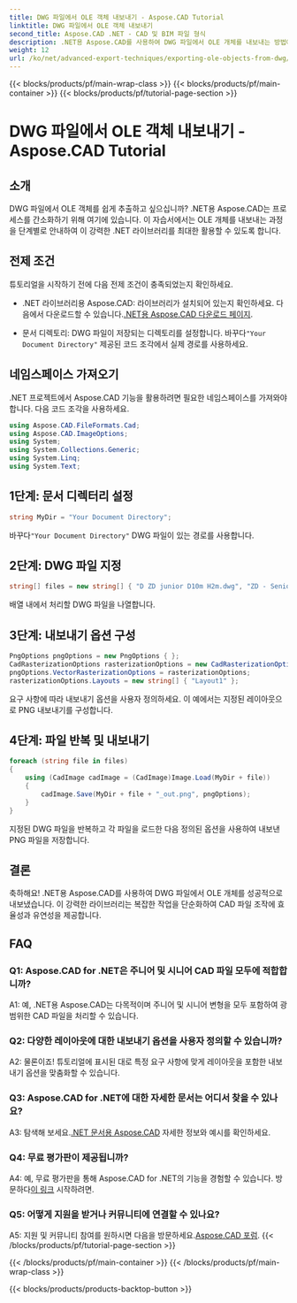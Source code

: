 ```yaml
---
title: DWG 파일에서 OLE 객체 내보내기 - Aspose.CAD Tutorial
linktitle: DWG 파일에서 OLE 객체 내보내기
second_title: Aspose.CAD .NET - CAD 및 BIM 파일 형식
description: .NET용 Aspose.CAD를 사용하여 DWG 파일에서 OLE 개체를 내보내는 방법에 대한 단계별 가이드를 살펴보세요. CAD 파일 조작 기술을 쉽게 향상시키십시오.
weight: 12
url: /ko/net/advanced-export-techniques/exporting-ole-objects-from-dwg/
---
```


{{< blocks/products/pf/main-wrap-class >}}
{{< blocks/products/pf/main-container >}}
{{< blocks/products/pf/tutorial-page-section >}}

# DWG 파일에서 OLE 객체 내보내기 - Aspose.CAD Tutorial

## 소개

DWG 파일에서 OLE 객체를 쉽게 추출하고 싶으십니까? .NET용 Aspose.CAD는 프로세스를 간소화하기 위해 여기에 있습니다. 이 자습서에서는 OLE 개체를 내보내는 과정을 단계별로 안내하여 이 강력한 .NET 라이브러리를 최대한 활용할 수 있도록 합니다. 

## 전제 조건

튜토리얼을 시작하기 전에 다음 전제 조건이 충족되었는지 확인하세요.

-  .NET 라이브러리용 Aspose.CAD: 라이브러리가 설치되어 있는지 확인하세요. 다음에서 다운로드할 수 있습니다.[.NET용 Aspose.CAD 다운로드 페이지](https://releases.aspose.com/cad/net/).

-  문서 디렉토리: DWG 파일이 저장되는 디렉토리를 설정합니다. 바꾸다`"Your Document Directory"` 제공된 코드 조각에서 실제 경로를 사용하세요.

## 네임스페이스 가져오기

.NET 프로젝트에서 Aspose.CAD 기능을 활용하려면 필요한 네임스페이스를 가져와야 합니다. 다음 코드 조각을 사용하세요.

```csharp
using Aspose.CAD.FileFormats.Cad;
using Aspose.CAD.ImageOptions;
using System;
using System.Collections.Generic;
using System.Linq;
using System.Text;
```

## 1단계: 문서 디렉터리 설정

```csharp
string MyDir = "Your Document Directory";
```

 바꾸다`"Your Document Directory"` DWG 파일이 있는 경로를 사용합니다.

## 2단계: DWG 파일 지정

```csharp
string[] files = new string[] { "D ZD junior D10m H2m.dwg", "ZD - Senior D6m H2m45.dwg" };
```

배열 내에서 처리할 DWG 파일을 나열합니다.

## 3단계: 내보내기 옵션 구성

```csharp
PngOptions pngOptions = new PngOptions { };
CadRasterizationOptions rasterizationOptions = new CadRasterizationOptions();
pngOptions.VectorRasterizationOptions = rasterizationOptions;
rasterizationOptions.Layouts = new string[] { "Layout1" };
```

요구 사항에 따라 내보내기 옵션을 사용자 정의하세요. 이 예에서는 지정된 레이아웃으로 PNG 내보내기를 구성합니다.

## 4단계: 파일 반복 및 내보내기

```csharp
foreach (string file in files)
{
    using (CadImage cadImage = (CadImage)Image.Load(MyDir + file))
    {
        cadImage.Save(MyDir + file + "_out.png", pngOptions);
    }
}
```

지정된 DWG 파일을 반복하고 각 파일을 로드한 다음 정의된 옵션을 사용하여 내보낸 PNG 파일을 저장합니다.

## 결론

축하해요! .NET용 Aspose.CAD를 사용하여 DWG 파일에서 OLE 개체를 성공적으로 내보냈습니다. 이 강력한 라이브러리는 복잡한 작업을 단순화하여 CAD 파일 조작에 효율성과 유연성을 제공합니다.

## FAQ

### Q1: Aspose.CAD for .NET은 주니어 및 시니어 CAD 파일 모두에 적합합니까?

A1: 예, .NET용 Aspose.CAD는 다목적이며 주니어 및 시니어 변형을 모두 포함하여 광범위한 CAD 파일을 처리할 수 있습니다.

### Q2: 다양한 레이아웃에 대한 내보내기 옵션을 사용자 정의할 수 있습니까?

A2: 물론이죠! 튜토리얼에 표시된 대로 특정 요구 사항에 맞게 레이아웃을 포함한 내보내기 옵션을 맞춤화할 수 있습니다.

### Q3: Aspose.CAD for .NET에 대한 자세한 문서는 어디서 찾을 수 있나요?

 A3: 탐색해 보세요.[.NET 문서용 Aspose.CAD](https://reference.aspose.com/cad/net/) 자세한 정보와 예시를 확인하세요.

### Q4: 무료 평가판이 제공됩니까?

 A4: 예, 무료 평가판을 통해 Aspose.CAD for .NET의 기능을 경험할 수 있습니다. 방문하다[이 링크](https://releases.aspose.com/) 시작하려면.

### Q5: 어떻게 지원을 받거나 커뮤니티에 연결할 수 있나요?

 A5: 지원 및 커뮤니티 참여를 원하시면 다음을 방문하세요.[Aspose.CAD 포럼](https://forum.aspose.com/c/cad/19).
{{< /blocks/products/pf/tutorial-page-section >}}

{{< /blocks/products/pf/main-container >}}
{{< /blocks/products/pf/main-wrap-class >}}

{{< blocks/products/products-backtop-button >}}
